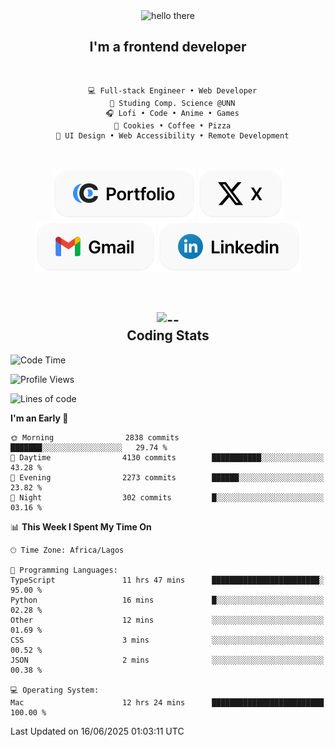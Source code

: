 <div align="center">
  
  <img src="https://readme-typing-svg.demolab.com?font=Fira+Code&weight=600&size=24&duration=4000&pause=300&color=3291FF&center=true&vCenter=true&random=false&width=300&height=24&lines=Hey+There;Hola;Namaste;Aloha;Bonjour;Konnichiwa" alt="hello there" height="36" width="300" />
  <h2>I'm a frontend developer</h2>
  
</div>

<br/>

<div align="center">
  
  ```
    💻 Full-stack Engineer • Web Developer
    💼 Studing Comp. Science @UNN
    🎧 Lofi • Code • Anime • Games
    🍪 Cookies • Coffee • Pizza
    📖 UI Design • Web Accessibility • Remote Development
  ```

</div>

<br/>

<div align="center">

  [![portfolio](./assets/badge-portfolio.svg)](https://okoyecharles.com)
  [![X](./assets/badge-x.svg)](https://x.com/okoyecharlesk)
  [![mail](./assets/badge-mail.svg)](mailto:okoyecharles509@gmail.com)
  [![linkedin](./assets/badge-linkedin.svg)](https://linkedin.com/in/okoyecharles)
  
</div>

<br/>



<div align="center">

  <h2>
    <img src="https://media.giphy.com/media/UVG0BN8TOMKkPOJS6e/giphy.gif?cid=790b7611dhvp8dydhh4r22mjr73owy4d5zzlo7s5zyk60w8s&ep=v1_stickers_search&rid=giphy.gif&ct=s" alt="--" height="50" width="50" />
    <br/>
    Coding Stats
  </h2>
  
</div>

<!--START_SECTION:waka-->
![Code Time](http://img.shields.io/badge/Code%20Time-662%20hrs%2020%20mins-blue)

![Profile Views](http://img.shields.io/badge/Profile%20Views-0-blue)

![Lines of code](https://img.shields.io/badge/From%20Hello%20World%20I%27ve%20Written-8.6%20million%20lines%20of%20code-blue)

**I'm an Early 🐤** 

```text
🌞 Morning                2838 commits        ███████░░░░░░░░░░░░░░░░░░   29.74 % 
🌆 Daytime                4130 commits        ███████████░░░░░░░░░░░░░░   43.28 % 
🌃 Evening                2273 commits        ██████░░░░░░░░░░░░░░░░░░░   23.82 % 
🌙 Night                  302 commits         █░░░░░░░░░░░░░░░░░░░░░░░░   03.16 % 
```


📊 **This Week I Spent My Time On** 

```text
🕑︎ Time Zone: Africa/Lagos

💬 Programming Languages: 
TypeScript               11 hrs 47 mins      ████████████████████████░   95.00 % 
Python                   16 mins             █░░░░░░░░░░░░░░░░░░░░░░░░   02.28 % 
Other                    12 mins             ░░░░░░░░░░░░░░░░░░░░░░░░░   01.69 % 
CSS                      3 mins              ░░░░░░░░░░░░░░░░░░░░░░░░░   00.52 % 
JSON                     2 mins              ░░░░░░░░░░░░░░░░░░░░░░░░░   00.38 % 

💻 Operating System: 
Mac                      12 hrs 24 mins      █████████████████████████   100.00 % 
```


 Last Updated on 16/06/2025 01:03:11 UTC
<!--END_SECTION:waka-->
